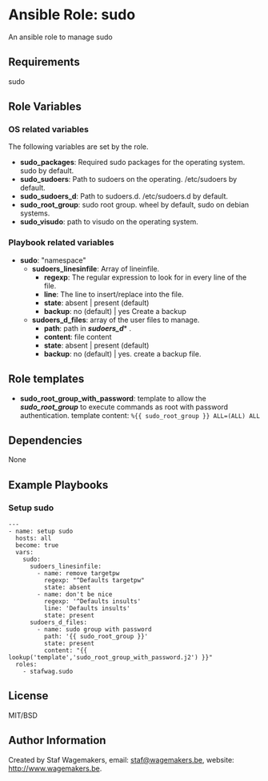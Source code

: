 # Ansible Role: sudo

An ansible role to manage sudo

## Requirements

sudo

## Role Variables

### OS related variables

The following variables are set by the role.

* **sudo_packages**: Required sudo packages for the operating system. sudo by default.
* **sudo_sudoers**: Path to sudoers on the operating. /etc/sudoers by default.
* **sudo_sudoers_d**: Path to sudoers.d. /etc/sudoers.d by default.
* **sudo_root_group**: sudo root group. wheel by default, sudo on debian systems.
* **sudo_visudo**: path to visudo on the operating system.

### Playbook related variables

* **sudo**:
  "namespace"
  * **sudoers_linesinfile**: Array of lineinfile.
    * **regexp**: The regular expression to look for in every line of the file.
    * **line**: The line to insert/replace into the file.
    * **state**: absent | present (default)
    * **backup**: no (default) | yes Create a backup
  * **sudoers_d_files**: array of the user files to manage.
    * **path**: path in ***sudoers_d**** .
    * **content**: file content
    * **state**: absent | present (default)
    * **backup**: no (default) | yes. create a backup file.

## Role templates

* **sudo_root_group_with_password**: template to allow the ***sudo_root_group*** to execute commands as root with password authentication.
  template content: ```%{{ sudo_root_group }} ALL=(ALL) ALL```

## Dependencies

None

## Example Playbooks

### Setup sudo

```
---
- name: setup sudo
  hosts: all
  become: true
  vars:
    sudo:
      sudoers_linesinfile:
        - name: remove targetpw
          regexp: "^Defaults targetpw"
          state: absent
        - name: don't be nice
          regexp: '^Defaults insults'
          line: 'Defaults insults'
          state: present
      sudoers_d_files:
        - name: sudo group with password
          path: '{{ sudo_root_group }}'
          state: present
          content: "{{ lookup('template','sudo_root_group_with_password.j2') }}"
  roles:
    - stafwag.sudo
```

## License

MIT/BSD

## Author Information

Created by Staf Wagemakers, email: staf@wagemakers.be, website: http://www.wagemakers.be.
